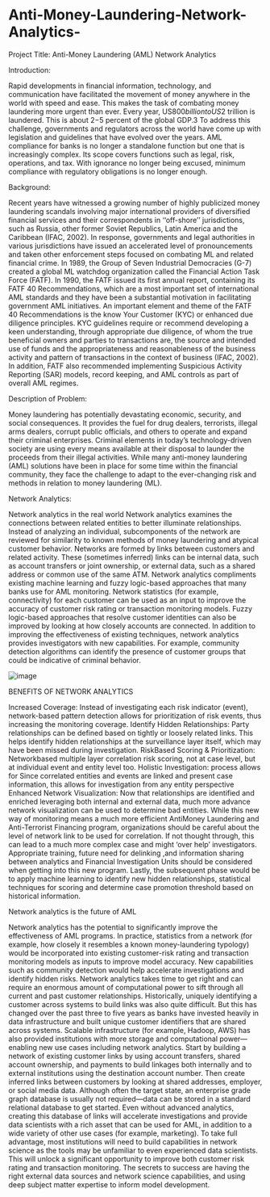 # Anti-Money-Laundering-Network-Analytics-
Project Title: Anti-Money Laundering (AML) Network Analytics

Introduction:

Rapid developments in financial information, technology, and communication have facilitated the movement of money anywhere in the world with speed and ease. This makes the task of combating money laundering more urgent than ever. Every year, US$800 billion to US$2 trillion is laundered. This is about 2−5 percent of the global GDP.3 To address this challenge, governments and regulators across the world have come up with legislation and guidelines that have evolved over the years. AML compliance for banks is no longer a standalone function but one that is increasingly complex. Its scope covers functions such as legal, risk, operations, and tax. With ignorance no longer being excused, minimum compliance with regulatory obligations is no longer enough.

Background:

Recent years have witnessed a growing number of highly publicized money laundering scandals involving major international providers of diversified financial services and their correspondents in ‘‘off-shore’’ jurisdictions, such as Russia, other former Soviet Republics, Latin America and the Caribbean (IFAC, 2002). In response, governments and legal authorities in various jurisdictions have issued an accelerated level of pronouncements and taken other enforcement steps focused on combating ML and related financial crime. In 1989, the Group of Seven Industrial Democracies (G-7) created a global ML watchdog organization called the Financial Action Task Force (FATF). In 1990, the FATF issued its first annual report, containing its FATF 40 Recommendations, which are a most important set of international AML standards and they have been a substantial motivation in facilitating government AML initiatives. An important element and theme of the FATF 40 Recommendations is the know Your Customer (KYC) or enhanced due diligence principles. KYC guidelines require or recommend developing a keen understanding, through appropriate due diligence, of whom the true beneficial owners and parties to transactions are, the source and intended use of funds and the appropriateness and reasonableness of the business activity and pattern of transactions in the context of business (IFAC, 2002). In addition, FATF also recommended implementing Suspicious Activity Reporting (SAR) models, record keeping, and AML controls as part of overall AML regimes.

Description of Problem:

Money laundering has potentially devastating economic, security, and social consequences. It provides the fuel for drug dealers, terrorists, illegal arms dealers, corrupt public officials, and others to operate and expand their criminal enterprises. Criminal elements in today’s technology-driven society are using every means available at their disposal to launder the proceeds from their illegal activities. While many anti-money laundering (AML) solutions have been in place for some time within the financial community, they face the challenge to adapt to the ever-changing risk and methods in relation to money laundering (ML).

Network Analytics:

Network analytics in the real world
Network analytics examines the connections between related entities to better illuminate relationships. Instead of analyzing an individual, subcomponents of the network are reviewed for similarity to known methods of money laundering and atypical customer behavior.
Networks are formed by links between customers and related activity. These (sometimes inferred) links can be internal data, such as account transfers or joint ownership, or external data, such as a shared address or common use of the same ATM.
Network analytics compliments existing machine learning and fuzzy logic-based approaches that many banks use for AML monitoring. Network statistics (for example, connectivity) for each customer can be used as an input to improve the accuracy of customer risk rating or transaction monitoring models. Fuzzy logic-based approaches that resolve customer identities can also be improved by looking at how closely accounts are connected. In addition to improving the effectiveness of existing techniques, network analytics provides investigators with new capabilities. For example, community detection algorithms can identify the presence of customer groups that could be indicative of criminal behavior.

![image](https://user-images.githubusercontent.com/89396360/175226502-690bbf90-b06d-494c-b53a-aec65d5f88f5.png)

BENEFITS OF NETWORK ANALYTICS  

Increased Coverage: Instead of investigating each risk indicator (event), network-based pattern detection allows for prioritization of risk events, thus increasing the monitoring coverage. 
Identify Hidden Relationships: Party relationships can be defined based on tightly or loosely related links. This helps identify hidden relationships at the surveillance layer itself, which may have been missed during investigation.
RiskBased  Scoring  &  Prioritization: Networkbased  multiple  layer  correlation risk  scoring,  not  at  case  level,  but  at  individual  event  and  entity  level  too. 
Holistic Investigation: process  allows  for Since  correlated  entities  and  events  are  linked  and  present case  information, this  allows  for  investigation  from  any  entity  perspective
Enhanced Network Visualization: Now that  relationships  are  identified  and  enriched  leveraging both  internal  and  external  data,  much  more  advance  network  visualization  can  be  used  to  determine bad  entities. 
While this  new  way  of  monitoring means  a  much  more  efficient  AntiMoney  Laundering  and  Anti-Terrorist  Financing  program,  organizations  should  be  careful  about  the  level  of  network  link  to  be  used for  correlation.  If not thought through,  this  can  lead  to  a  much  more  complex  case  and  might ‘over help’  investigators.  Appropriate training, future need for  delinking ,and  information  sharing  between analytics  and  Financial  Investigation  Units  should  be  considered  when  getting  into  this  new  program. Lastly, the  subsequent  phase  would  be  to  apply  machine  learning  to  identify  new  hidden  relationships, statistical  techniques  for  scoring  and  determine  case  promotion  threshold  based  on  historical information.

Network analytics is the future of AML

Network analytics has the potential to significantly improve the effectiveness of AML programs. In practice, statistics from a network (for example, how closely it resembles a known money-laundering typology) would be incorporated into existing customer-risk rating and transaction monitoring models as inputs to improve model accuracy. New capabilities such as community detection would help accelerate investigations and identify hidden risks.
Network analytics takes time to get right and can require an enormous amount of computational power to sift through all current and past customer relationships. Historically, uniquely identifying a customer across systems to build links was also quite difficult. But this has changed over the past three to five years as banks have invested heavily in data infrastructure and built unique customer identifiers that are shared across systems. Scalable infrastructure (for example, Hadoop, AWS) has also provided institutions with more storage and computational power—enabling new use cases including network analytics.
Start by building a network of existing customer links by using account transfers, shared account ownership, and payments to build linkages both internally and to external institutions using the destination account number. Then create inferred links between customers by looking at shared addresses, employer, or social media data. Although often the target state, an enterprise grade graph database is usually not required—data can be stored in a standard relational database to get started. Even without advanced analytics, creating this database of links will accelerate investigations and provide data scientists with a rich asset that can be used for AML, in addition to a wide variety of other use cases (for example, marketing).
To take full advantage, most institutions will need to build capabilities in network science as the tools may be unfamiliar to even experienced data scientists. This will unlock a significant opportunity to improve both customer risk rating and transaction monitoring. The secrets to success are having the right external data sources and network science capabilities, and using deep subject matter expertise to inform model development.

